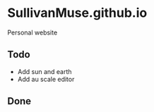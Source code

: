 # SullivanMuse.github.io

Personal website

## Todo

- Add sun and earth
- Add au scale editor

## Done
